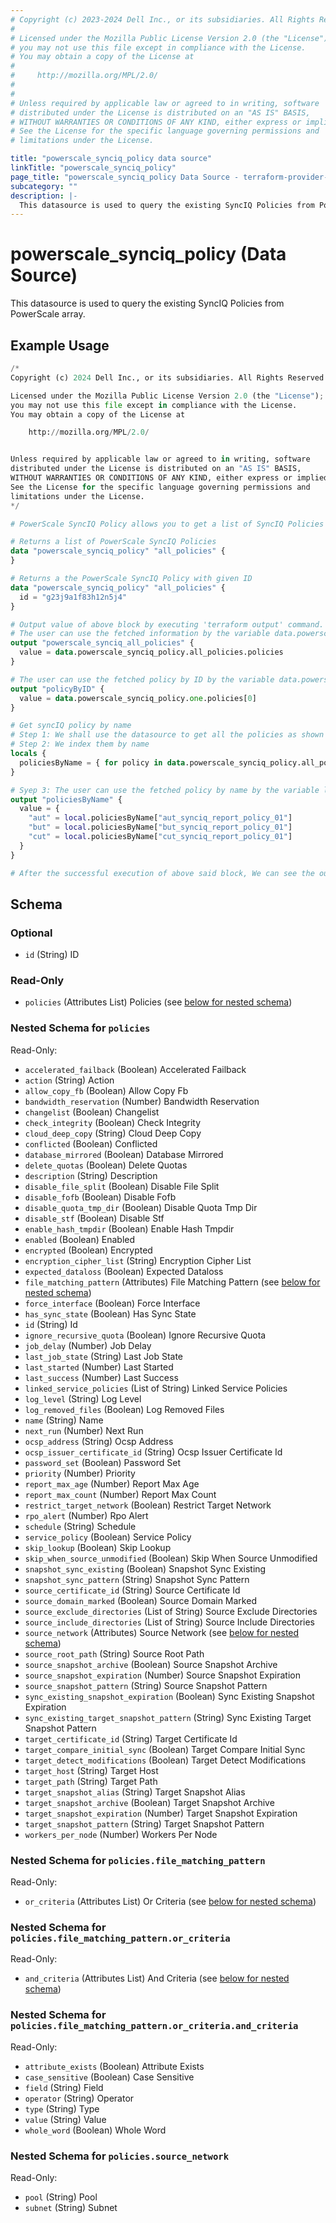 ```yaml
---
# Copyright (c) 2023-2024 Dell Inc., or its subsidiaries. All Rights Reserved.
#
# Licensed under the Mozilla Public License Version 2.0 (the "License");
# you may not use this file except in compliance with the License.
# You may obtain a copy of the License at
#
#     http://mozilla.org/MPL/2.0/
#
#
# Unless required by applicable law or agreed to in writing, software
# distributed under the License is distributed on an "AS IS" BASIS,
# WITHOUT WARRANTIES OR CONDITIONS OF ANY KIND, either express or implied.
# See the License for the specific language governing permissions and
# limitations under the License.

title: "powerscale_synciq_policy data source"
linkTitle: "powerscale_synciq_policy"
page_title: "powerscale_synciq_policy Data Source - terraform-provider-powerscale"
subcategory: ""
description: |-
  This datasource is used to query the existing SyncIQ Policies from PowerScale array.
---
```


# powerscale_synciq_policy (Data Source)

This datasource is used to query the existing SyncIQ Policies from PowerScale array.

## Example Usage

```terraform
/*
Copyright (c) 2024 Dell Inc., or its subsidiaries. All Rights Reserved.

Licensed under the Mozilla Public License Version 2.0 (the "License");
you may not use this file except in compliance with the License.
You may obtain a copy of the License at

    http://mozilla.org/MPL/2.0/


Unless required by applicable law or agreed to in writing, software
distributed under the License is distributed on an "AS IS" BASIS,
WITHOUT WARRANTIES OR CONDITIONS OF ANY KIND, either express or implied.
See the License for the specific language governing permissions and
limitations under the License.
*/

# PowerScale SyncIQ Policy allows you to get a list of SyncIQ Policies or a policy by its ID.

# Returns a list of PowerScale SyncIQ Policies 
data "powerscale_synciq_policy" "all_policies" {
}

# Returns a the PowerScale SyncIQ Policy with given ID
data "powerscale_synciq_policy" "all_policies" {
  id = "g23j9a1f83h12n5j4"
}

# Output value of above block by executing 'terraform output' command.
# The user can use the fetched information by the variable data.powerscale_synciq_policy.all_policies.policies
output "powerscale_synciq_all_policies" {
  value = data.powerscale_synciq_policy.all_policies.policies
}

# The user can use the fetched policy by ID by the variable data.powerscale_synciq_policy.one.policies[0]
output "policyByID" {
  value = data.powerscale_synciq_policy.one.policies[0]
}

# Get syncIQ policy by name
# Step 1: We shall use the datasource to get all the policies as shown above
# Step 2: We index them by name
locals {
  policiesByName = { for policy in data.powerscale_synciq_policy.all_policies.policies : policy.name => policy }
}

# Syep 3: The user can use the fetched policy by name by the variable local.policiesByName["<anme>"]
output "policiesByName" {
  value = {
    "aut" = local.policiesByName["aut_synciq_report_policy_01"]
    "but" = local.policiesByName["but_synciq_report_policy_01"]
    "cut" = local.policiesByName["cut_synciq_report_policy_01"]
  }
}

# After the successful execution of above said block, We can see the output value by executing 'terraform output' command.
```

<!-- schema generated by tfplugindocs -->
## Schema

### Optional

- `id` (String) ID

### Read-Only

- `policies` (Attributes List) Policies (see [below for nested schema](#nestedatt--policies))

<a id="nestedatt--policies"></a>
### Nested Schema for `policies`

Read-Only:

- `accelerated_failback` (Boolean) Accelerated Failback
- `action` (String) Action
- `allow_copy_fb` (Boolean) Allow Copy Fb
- `bandwidth_reservation` (Number) Bandwidth Reservation
- `changelist` (Boolean) Changelist
- `check_integrity` (Boolean) Check Integrity
- `cloud_deep_copy` (String) Cloud Deep Copy
- `conflicted` (Boolean) Conflicted
- `database_mirrored` (Boolean) Database Mirrored
- `delete_quotas` (Boolean) Delete Quotas
- `description` (String) Description
- `disable_file_split` (Boolean) Disable File Split
- `disable_fofb` (Boolean) Disable Fofb
- `disable_quota_tmp_dir` (Boolean) Disable Quota Tmp Dir
- `disable_stf` (Boolean) Disable Stf
- `enable_hash_tmpdir` (Boolean) Enable Hash Tmpdir
- `enabled` (Boolean) Enabled
- `encrypted` (Boolean) Encrypted
- `encryption_cipher_list` (String) Encryption Cipher List
- `expected_dataloss` (Boolean) Expected Dataloss
- `file_matching_pattern` (Attributes) File Matching Pattern (see [below for nested schema](#nestedatt--policies--file_matching_pattern))
- `force_interface` (Boolean) Force Interface
- `has_sync_state` (Boolean) Has Sync State
- `id` (String) Id
- `ignore_recursive_quota` (Boolean) Ignore Recursive Quota
- `job_delay` (Number) Job Delay
- `last_job_state` (String) Last Job State
- `last_started` (Number) Last Started
- `last_success` (Number) Last Success
- `linked_service_policies` (List of String) Linked Service Policies
- `log_level` (String) Log Level
- `log_removed_files` (Boolean) Log Removed Files
- `name` (String) Name
- `next_run` (Number) Next Run
- `ocsp_address` (String) Ocsp Address
- `ocsp_issuer_certificate_id` (String) Ocsp Issuer Certificate Id
- `password_set` (Boolean) Password Set
- `priority` (Number) Priority
- `report_max_age` (Number) Report Max Age
- `report_max_count` (Number) Report Max Count
- `restrict_target_network` (Boolean) Restrict Target Network
- `rpo_alert` (Number) Rpo Alert
- `schedule` (String) Schedule
- `service_policy` (Boolean) Service Policy
- `skip_lookup` (Boolean) Skip Lookup
- `skip_when_source_unmodified` (Boolean) Skip When Source Unmodified
- `snapshot_sync_existing` (Boolean) Snapshot Sync Existing
- `snapshot_sync_pattern` (String) Snapshot Sync Pattern
- `source_certificate_id` (String) Source Certificate Id
- `source_domain_marked` (Boolean) Source Domain Marked
- `source_exclude_directories` (List of String) Source Exclude Directories
- `source_include_directories` (List of String) Source Include Directories
- `source_network` (Attributes) Source Network (see [below for nested schema](#nestedatt--policies--source_network))
- `source_root_path` (String) Source Root Path
- `source_snapshot_archive` (Boolean) Source Snapshot Archive
- `source_snapshot_expiration` (Number) Source Snapshot Expiration
- `source_snapshot_pattern` (String) Source Snapshot Pattern
- `sync_existing_snapshot_expiration` (Boolean) Sync Existing Snapshot Expiration
- `sync_existing_target_snapshot_pattern` (String) Sync Existing Target Snapshot Pattern
- `target_certificate_id` (String) Target Certificate Id
- `target_compare_initial_sync` (Boolean) Target Compare Initial Sync
- `target_detect_modifications` (Boolean) Target Detect Modifications
- `target_host` (String) Target Host
- `target_path` (String) Target Path
- `target_snapshot_alias` (String) Target Snapshot Alias
- `target_snapshot_archive` (Boolean) Target Snapshot Archive
- `target_snapshot_expiration` (Number) Target Snapshot Expiration
- `target_snapshot_pattern` (String) Target Snapshot Pattern
- `workers_per_node` (Number) Workers Per Node

<a id="nestedatt--policies--file_matching_pattern"></a>
### Nested Schema for `policies.file_matching_pattern`

Read-Only:

- `or_criteria` (Attributes List) Or Criteria (see [below for nested schema](#nestedatt--policies--file_matching_pattern--or_criteria))

<a id="nestedatt--policies--file_matching_pattern--or_criteria"></a>
### Nested Schema for `policies.file_matching_pattern.or_criteria`

Read-Only:

- `and_criteria` (Attributes List) And Criteria (see [below for nested schema](#nestedatt--policies--file_matching_pattern--or_criteria--and_criteria))

<a id="nestedatt--policies--file_matching_pattern--or_criteria--and_criteria"></a>
### Nested Schema for `policies.file_matching_pattern.or_criteria.and_criteria`

Read-Only:

- `attribute_exists` (Boolean) Attribute Exists
- `case_sensitive` (Boolean) Case Sensitive
- `field` (String) Field
- `operator` (String) Operator
- `type` (String) Type
- `value` (String) Value
- `whole_word` (Boolean) Whole Word




<a id="nestedatt--policies--source_network"></a>
### Nested Schema for `policies.source_network`

Read-Only:

- `pool` (String) Pool
- `subnet` (String) Subnet